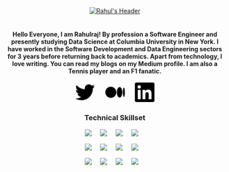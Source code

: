 <div align="center">
  <a href="#"><img src="Header123 (1).gif" alt="Rahul's Header"></a>
  <br> </br>
</div>
  
<div align="center">
  
<h4> Hello Everyone, I am Rahulraj! By profession a Software Engineer and presently studying Data Science at Columbia University in New York. I have worked in the Software Development and Data Engineering sectors for 3 years before returning back to academics. Apart from technology, I love writing. You can read my blogs on my Medium profile. I am also a Tennis player and an F1 fanatic. </h4>

</div>

<p align='center'>
<a href="https://twitter.com/rjrahul24"><img height="45" src="https://github.com/rjrahul24/rjrahul24/blob/main/Images/twitter.svg?raw=true"></a>&nbsp;&nbsp;&nbsp;&nbsp;&nbsp;
<a href="https://rahulraj24.medium.com/"><img height="45" src="https://github.com/rjrahul24/rjrahul24/blob/main/Images/medium.svg?raw=true"></a>&nbsp;&nbsp;&nbsp;&nbsp;&nbsp;
<a href="https://www.linkedin.com/in/rjrahul24/"><img height="45" src="https://github.com/rjrahul24/rjrahul24/blob/main/Images/linkedin.svg?raw=true"></a>
</p>

<div align="center" title="Skills">
  <p>
    <h3> Technical Skillset </h3>
    </p>
  
![](https://img.shields.io/badge/PowerBI-Tools-informational?style=flat&logo=power-bi&logoColor=white&color=2bbc8a)&nbsp;&nbsp;&nbsp;&nbsp;
![](https://img.shields.io/badge/Python-Language-informational?style=flat&logo=python&logoColor=white&color=2bbc8a)&nbsp;&nbsp;&nbsp;&nbsp;
![](https://img.shields.io/badge/Databricks-Services-informational?style=flat&logo=databricks&logoColor=white&color=2bbc8a)&nbsp;&nbsp;&nbsp;&nbsp;
![](https://img.shields.io/badge/ApacheSpark-Frameworks-informational?style=flat&logo=apache-spark&logoColor=white&color=2bbc8a)&nbsp;&nbsp;&nbsp;&nbsp;

![](https://img.shields.io/badge/Tensorflow-Tools-informational?style=flat&logo=tensorflow&logoColor=white&color=2bbc8a)&nbsp;&nbsp;&nbsp;&nbsp;
![](https://img.shields.io/badge/SQL-Language-informational?style=flat&logo=microsoft-sql-server&logoColor=white&color=2bbc8a)&nbsp;&nbsp;&nbsp;&nbsp;
![](https://img.shields.io/badge/AzureDataExplorer-Services-informational?style=flat&logo=azure-data-explorer&logoColor=white&color=2bbc8a)&nbsp;&nbsp;&nbsp;&nbsp;
![](https://img.shields.io/badge/AzurePipelines-Frameworks-informational?style=flat&logo=azure-pipelines&logoColor=white&color=2bbc8a)&nbsp;&nbsp;&nbsp;&nbsp;

![](https://img.shields.io/badge/AzureMLStudio-Tools-informational?style=flat&logo=microsoft-azure&logoColor=white&color=2bbc8a)&nbsp;&nbsp;&nbsp;&nbsp;
![](https://img.shields.io/badge/Scala-Language-informational?style=flat&logo=scala&logoColor=white&color=2bbc8a)&nbsp;&nbsp;&nbsp;&nbsp;
![](https://img.shields.io/badge/AzureFunctions-Services-informational?style=flat&logo=azure-functions&logoColor=white&color=2bbc8a)&nbsp;&nbsp;&nbsp;&nbsp;
![](https://img.shields.io/badge/GraphQL-Frameworks-informational?style=flat&logo=graphql&logoColor=white&color=2bbc8a)&nbsp;&nbsp;&nbsp;&nbsp;

</div>
